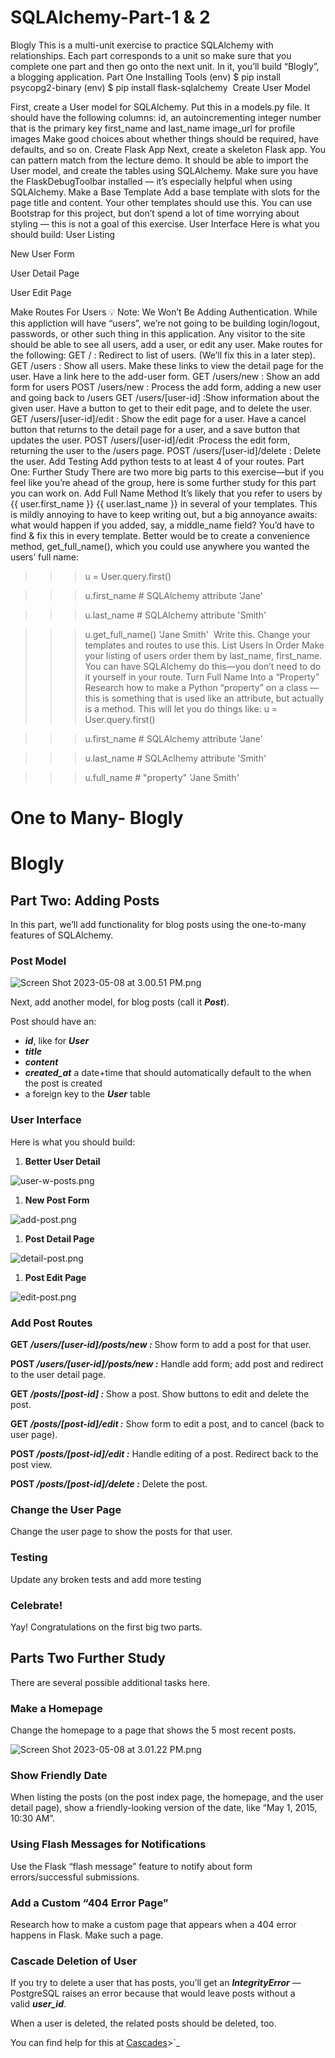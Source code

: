 # SQLAlchemy-Part-1 & 2
Blogly
This is a multi-unit exercise to practice SQLAlchemy with relationships. Each part corresponds to a unit so make sure that you complete one part and then go onto the next unit.
In it, you’ll build “Blogly”, a blogging application.
Part One
Installing Tools
(env) $ pip install psycopg2-binary
(env) $ pip install flask-sqlalchemy
​
Create User Model

First, create a User model for SQLAlchemy. Put this in a models.py file.
It should have the following columns:
id, an autoincrementing integer number that is the primary key
first_name and last_name
image_url for profile images
Make good choices about whether things should be required, have defaults, and so on.
Create Flask App
Next, create a skeleton Flask app. You can pattern match from the lecture demo.
It should be able to import the User model, and create the tables using SQLAlchemy. Make sure you have the FlaskDebugToolbar installed — it’s especially helpful when using SQLAlchemy.
Make a Base Template
Add a base template with slots for the page title and content. Your other templates should use this.
You can use Bootstrap for this project, but don’t spend a lot of time worrying about styling — this is not a goal of this exercise.
User Interface
Here is what you should build:
User Listing

New User Form

User Detail Page

User Edit Page

Make Routes For Users
💡
Note: We Won’t Be Adding Authentication. While this appliction will have “users”, we’re not going to be building login/logout, passwords, or other such thing in this application. Any visitor to the site should be able to see all users, add a user, or edit any user.
Make routes for the following:
GET / : Redirect to list of users. (We’ll fix this in a later step).
GET /users : Show all users. Make these links to view the detail page for the user. Have a link here to the add-user form.
GET /users/new : Show an add form for users
POST /users/new : Process the add form, adding a new user and going back to /users
GET /users/[user-id] :Show information about the given user. Have a button to get to their edit page, and to delete the user.
GET /users/[user-id]/edit : Show the edit page for a user. Have a cancel button that returns to the detail page for a user, and a save button that updates the user.
POST /users/[user-id]/edit :Process the edit form, returning the user to the /users page.
POST /users/[user-id]/delete : Delete the user.
Add Testing
Add python tests to at least 4 of your routes.
Part One: Further Study
There are two more big parts to this exercise—but if you feel like you’re ahead of the group, here is some further study for this part you can work on.
Add Full Name Method
It’s likely that you refer to users by {{ user.first_name }} {{ user.last_name }} in several of your templates. This is mildly annoying to have to keep writing out, but a big annoyance awaits: what would happen if you added, say, a middle_name field? You’d have to find & fix this in every template.
Better would be to create a convenience method, get_full_name(), which you could use anywhere you wanted the users’ full name:
>>> u = User.query.first()

>>> u.first_name    # SQLAlchemy attribute
'Jane'

>>> u.last_name     # SQLAlchemy attribute
'Smith'

>>> u.get_full_name()
'Jane Smith'
​
Write this.
Change your templates and routes to use this.
List Users In Order
Make your listing of users order them by last_name, first_name.
You can have SQLAlchemy do this—you don’t need to do it yourself in your route.
Turn Full Name Into a “Property”
Research how to make a Python “property” on a class — this is something that is used like an attribute, but actually is a method. This will let you do things like:
>>> u = User.query.first()

>>> u.first_name    # SQLAlchemy attribute
'Jane'

>>> u.last_name     # SQLAclhemy attribute
'Smith'

>>> u.full_name     # "property"
'Jane Smith'

# One to Many- Blogly

# **Blogly**

## **Part Two: Adding Posts**

In this part, we’ll add functionality for blog posts using the one-to-many features of SQLAlchemy.

### **Post Model**

![Screen Shot 2023-05-08 at 3.00.51 PM.png](https://s3-us-west-2.amazonaws.com/secure.notion-static.com/cb6a9d04-b084-48a3-b72f-020047802271/Screen_Shot_2023-05-08_at_3.00.51_PM.png)

Next, add another model, for blog posts (call it ***Post***).

Post should have an:

- ***id***, like for ***User***
- ***title***
- ***content***
- ***created_at*** a date+time that should automatically default to the when the post is created
- a foreign key to the ***User*** table

### **User Interface**

Here is what you should build:

1. **Better User Detail**

![user-w-posts.png](https://s3-us-west-2.amazonaws.com/secure.notion-static.com/e93f8ff7-04ff-4ec7-b0f7-cec22a5f308e/user-w-posts.png)

1. **New Post Form**

![add-post.png](https://s3-us-west-2.amazonaws.com/secure.notion-static.com/740c1c4f-b709-429c-8c09-b14824dbdaaf/add-post.png)

1. **Post Detail Page**

![detail-post.png](https://s3-us-west-2.amazonaws.com/secure.notion-static.com/5fc525e7-3a42-4059-9418-076af814b31f/detail-post.png)

1. **Post Edit Page**

![edit-post.png](https://s3-us-west-2.amazonaws.com/secure.notion-static.com/e8fe6a75-9cbc-4d3e-8756-a861e08a435c/edit-post.png)

### **Add Post Routes**

**GET */users/[user-id]/posts/new :*** Show form to add a post for that user.

**POST */users/[user-id]/posts/new :*** Handle add form; add post and redirect to the user detail page.

**GET */posts/[post-id] :*** Show a post. Show buttons to edit and delete the post.

**GET */posts/[post-id]/edit :*** Show form to edit a post, and to cancel (back to user page).

**POST */posts/[post-id]/edit :*** Handle editing of a post. Redirect back to the post view.

**POST */posts/[post-id]/delete :*** Delete the post.

### **Change the User Page**

Change the user page to show the posts for that user.

### **Testing**

Update any broken tests and add more testing

### **Celebrate!**

Yay! Congratulations on the first big two parts.

## **Parts Two Further Study**

There are several possible additional tasks here.

### **Make a Homepage**

Change the homepage to a page that shows the 5 most recent posts.

![Screen Shot 2023-05-08 at 3.01.22 PM.png](https://s3-us-west-2.amazonaws.com/secure.notion-static.com/ef04ec26-9fb2-4e60-b2f8-56443837d0de/Screen_Shot_2023-05-08_at_3.01.22_PM.png)

### **Show Friendly Date**

When listing the posts (on the post index page, the homepage, and the user detail page), show a friendly-looking version of the date, like “May 1, 2015, 10:30 AM”.

### **Using Flash Messages for Notifications**

Use the Flask “flash message” feature to notify about form errors/successful submissions.

### **Add a Custom “404 Error Page”**

Research how to make a custom page that appears when a 404 error happens in Flask. Make such a page.

### **Cascade Deletion of User**

If you try to delete a user that has posts, you’ll get an ***IntegrityError*** — PostgreSQL raises an error because that would leave posts without a valid ***user_id***.

When a user is deleted, the related posts should be deleted, too.

You can find help for this at [Cascades](https://docs.sqlalchemy.org/en/latest/orm/cascades.html)>`_
